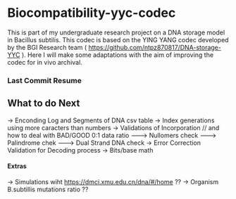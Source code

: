 # Biocompatibility-yyc-codec
This is part of my undergraduate research project on a DNA storage model in Bacillus subtilis. This codec is based on the YING YANG codec developed by the BGI Research team ( https://github.com/ntpz870817/DNA-storage-YYC ). Here I will make some adaptations with the aim of improving the codec for in vivo archival.

### Last Commit Resume


## What to do Next
-> Enconding Log and Segments of DNA csv table
-> Index generations using more caracters than numbers
-> Validations of Incorporation // and how to deal with BAD/GOOD 0:1 data ratio
---> Nullomers check
---> Palindrome chek
---> Dual Strand DNA check
-> Error Correction Validation for Decoding process
-> Bits/base math
#### Extras
-> Simulations wiht https://dmci.xmu.edu.cn/dna/#/home ?? 
-> Organism B.subtillis mutations ratio ??
